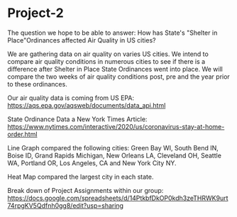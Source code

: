 # Project-2
The question we hope to be able to answer:
How has State's "Shelter in Place"Ordinances affected Air Quality in US cities?

We are gathering data on air quality on varies US cities. We intend to compare air quality conditions in numerous cities to see if there is a difference after Shelter in Place State Ordinances went into place. We will compare the two weeks of air quality conditions post, pre and the year prior to these ordinances. 

Our air quality data is coming from US EPA: 
https://aqs.epa.gov/aqsweb/documents/data_api.html

State Ordinance Data a New York Times Article:
https://www.nytimes.com/interactive/2020/us/coronavirus-stay-at-home-order.html

Line Graph compared the following cities: Green Bay WI, South Bend IN, Boise ID, Grand Rapids Michigan, New Orleans LA, Cleveland OH, Seattle WA, Portland OR, Los Angeles, CA and New York City NY.

Heat Map compared the largest city in each state. 

Break down of Project Assignments within our group: 
https://docs.google.com/spreadsheets/d/14PtkbfDkOP0kdh3zeTHRWK9urt74rpgKV5Qdfnh0gg8/edit?usp=sharing